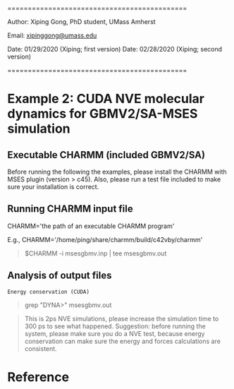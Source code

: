 ============================================

Author: Xiping Gong, PhD student, UMass Amherst

Email: xipinggong@umass.edu

Date: 01/29/2020 (Xiping; first version)
Date: 02/28/2020 (Xiping; second version)

============================================

# Example 2: CUDA NVE molecular dynamics for GBMV2/SA-MSES simulation

## Executable CHARMM (included GBMV2/SA)

Before running the following the examples, please install the CHARMM with MSES plugin (version > c45). Also, please run a test file included to make sure your installation is correct.

## Running CHARMM input file

CHARMM='the path of an executable CHARMM program'

E.g., CHARMM='/home/ping/share/charmm/build/c42vby/charmm'

> $CHARMM -i msesgbmv.inp | tee msesgbmv.out

## Analysis of output files

    Energy conservation (CUDA)

> grep "DYNA>" msesgbmv.out

> This is 2ps NVE simulations, please increase the simulation time to 300 ps to see what happened. Suggestion: before running the system, please make sure you do a NVE test, because
> energy conservation can make sure the energy and forces calculations are consistent.

# Reference

